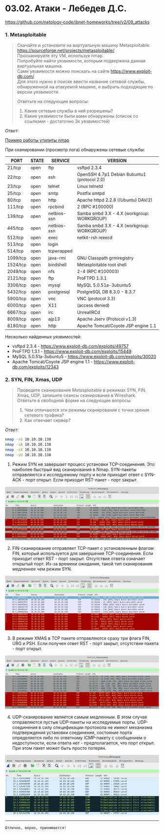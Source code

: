 # 03.02. Атаки - Лебедев Д.С.
https://github.com/netology-code/ibnet-homeworks/tree/v2/09_attacks
### 1. Metasploitable
> Скачайте и установите на виртуальную машину Metasploitable: https://sourceforge.net/projects/metasploitable/  
> Просканируйте эту VM, используя nmap.  
> Попробуйте найти уязвимости, которым подвержена данная виртуальная машина.  
> Сами уязвимости можно поискать на сайте https://www.exploit-db.com/.  
> Для этого нужно в поиске ввести название сетевой службы, обнаруженной на атакуемой машине, и выбрать подходящие по версии уязвимости.
> 
> Ответьте на следующие вопросы:   
> 1. Какие сетевые службы в ней разрешены?
> 2. Какие уязвимости были вами обнаружены (список со ссылками - достаточно 3х уязвимостей)

*Ответ:*  

[Пример работы утилиты nmap](_att/020302/020302-01-01.log)

При сканировании (просмотр лога) обнаружены сетевые службы:

| PORT | STATE | SERVICE | VERSION |
| --- | --- | --- | --- |
|21/tcp | open | ftp | vsftpd 2.3.4 |
|22/tcp |  open | ssh | OpenSSH 4.7p1 Debian 8ubuntu1 (protocol 2.0) |
|23/tcp |  open | telnet | Linux telnetd
|25/tcp |  open | smtp | Postfix smtpd
|80/tcp |  open | http | Apache httpd 2.2.8 ((Ubuntu) DAV/2)
|111/tcp | open | rpcbind | 2 (RPC #100000)
|139/tcp | open | netbios-ssn | Samba smbd 3.X - 4.X (workgroup: WORKGROUP)
|445/tcp | open | netbios-ssn | Samba smbd 3.X - 4.X (workgroup: WORKGROUP)
|512/tcp | open | exec | netkit-rsh rexecd
|513/tcp | open | login |
|514/tcp | open | tcpwrapped |
|1099/tcp| open | java-rmi  | GNU Classpath grmiregistry
|1524/tcp | open  |bindshell  | Metasploitable root shell
|2049/tcp | open | nfs | 2-4 (RPC #100003)
|2121/tcp | open | ftp | ProFTPD 1.3.1
|3306/tcp | open | mysql | MySQL 5.0.51a-3ubuntu5
|5432/tcp | open |postgresql | PostgreSQL DB 8.3.0 - 8.3.7
|5900/tcp | open | vnc | VNC (protocol 3.3)
|6000/tcp | open | X11 | (access denied)
|6667/tcp | open | irc | UnrealIRCd
|8009/tcp | open | ajp13 | Apache Jserv (Protocol v1.3)
|8180/tcp | open | http | Apache Tomcat/Coyote JSP engine 1.1

Несколько найденных уязвимостей:
- vsftpd 2.3.4 - https://www.exploit-db.com/exploits/49757
- ProFTPD 1.3.1 - https://www.exploit-db.com/exploits/15449
- MySQL 5.0.51a-3ubuntu5 -  https://www.exploit-db.com/exploits/30020
- Apache Tomcat/Coyote JSP engine 1.1 - https://www.exploit-db.com/exploits/12343

### 2. SYN, FIN, Xmas, UDP
> Проведите сканирование Metasploitable в режимах SYN, FIN, Xmas, UDP, запишите сеансы сканирования в Wireshark.  
> Ответьте в свободной форме на следующие вопросы:  
> 1. Чем отличаются эти режимы сканирования с точки зрения сетевого трафика?
> 2. Как отвечает сервер?

*Ответ:*  

```sh
nmap -sS 10.10.10.138
nmap -sA 10.10.10.138
nmap -sX 10.10.10.138
nmap -sU 10.10.10.138
```

1. Режим SYN не завершает процесс установки TCP-соединения. Это наиболее быстрый вид сканирования в Nmap. SYN-пакеты отправляются к исследуемому порту и если приходит ответ с SYN-ACK - порт открыт. Если приходит RST-пакет - порт закрыт.  

![](_att/020302/020302-02-01.png)  

2. FIN-сканирование отправляет TCP-пакет с установленным флагом FIN, который используется для завершения TCP-соединения. Если приходит ответ RST - порт закрыт. Отсутствие ответа означает открытый порт. Из-за времени ожидания, такой тип сканирования медленнее чем режим SYN.  

![](_att/020302/020302-02-02.png)  

3. В режиме XMAS в TCP пакете отправляются сразу три флага FIN, URG и PSH. Если получен ответ RST - порт закрыт, отсутствие пакета - порт открыт.  

![](_att/020302/020302-02-03.png)  

4. UDP-сканирование является самым медленным. В этом случае отправляются пустые UDP-пакеты на исследуемые порты. UDP-соединения в силу спецификации протокола не имеют механизма подтверждения установки соединения, состояние порта определяется либо по ответному ICMP-пакету с сообщением о недоступности, если ответа нет - предполагается, что порт открыт. При этом пакет может быть просто потерян.  

![](_att/020302/020302-02-04.png)  

---
```
Отлично, верно, принимается!
```
